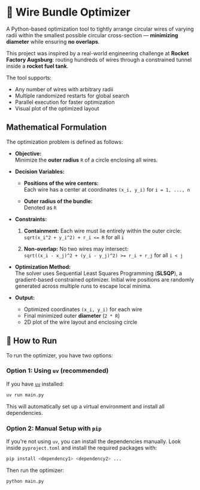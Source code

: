 # 🚀 Wire Bundle Optimizer

A Python-based optimization tool to tightly arrange circular wires of varying radii within the smallest possible circular cross-section — **minimizing diameter** while ensuring **no overlaps**.

This project was inspired by a real-world engineering challenge at **Rocket Factory Augsburg**: routing hundreds of wires through a constrained tunnel inside a **rocket fuel tank**. 

The tool supports:
- Any number of wires with arbitrary radii
- Multiple randomized restarts for global search
- Parallel execution for faster optimization
- Visual plot of the optimized layout

## Mathematical Formulation

The optimization problem is defined as follows:

- **Objective:**  
  Minimize the **outer radius** `R` of a circle enclosing all wires.

- **Decision Variables:**  
  - **Positions of the wire centers:**  
    Each wire has a center at coordinates `(x_i, y_i)` for `i = 1, ..., n`

  - **Outer radius of the bundle:**  
    Denoted as `R`

- **Constraints:**  
  1. **Containment:** Each wire must lie entirely within the outer circle:  
     `sqrt(x_i^2 + y_i^2) + r_i <= R` for all `i`  
     
  2. **Non-overlap:** No two wires may intersect:  
     `sqrt((x_i - x_j)^2 + (y_i - y_j)^2) >= r_i + r_j` for all `i < j`

- **Optimization Method:**  
  The solver uses Sequential Least Squares Programming (**SLSQP**), a gradient-based constrained optimizer. Initial wire positions are randomly generated across multiple runs to escape local minima.

- **Output:**  
  - Optimized coordinates `(x_i, y_i)` for each wire  
  - Final minimized outer **diameter** (`2 * R`)  
  - 2D plot of the wire layout and enclosing circle

## 🚀 How to Run

To run the optimizer, you have two options:

### Option 1: Using `uv` (recommended)

If you have [`uv`](https://github.com/astral-sh/uv) installed:

```bash
uv run main.py
````

This will automatically set up a virtual environment and install all dependencies.

### Option 2: Manual Setup with `pip`

If you're not using `uv`, you can install the dependencies manually. Look inside `pyproject.toml` and install the required packages with:

```bash
pip install <dependency1> <dependency2> ...
```

Then run the optimizer:

```bash
python main.py
```

